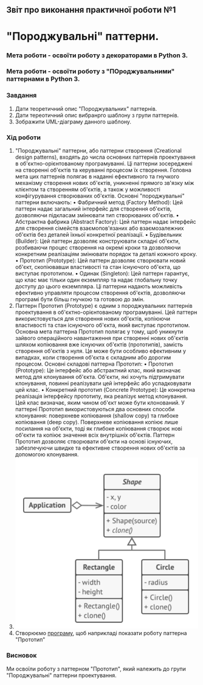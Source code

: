 ## Звіт про виконання практичної роботи №1
# "Породжувальні" паттерни.

### Мета роботи - освоїти роботу з декораторами в Python 3.
### Мета роботи - освоїти роботу з "ПОроджувальними" паттернами в Python 3.

### Завдання
1. Дати теоретичний опис "Породжувальних" паттернів.
2. Дати тереотичний опис вибранрго шаблону з групи паттернів.
3. Зображити UML-діаграму данного шаблону.

### Хід роботи
1. "Породжувальні" паттерни, або паттерни створення (Creational design patterns), входять до числа основних паттернів проектування в об'єктно-орієнтованому програмуванні. Ці паттерни зосереджені на створенні об'єктів та керуванні процесом їх створення. Головна мета цих паттернів полягає в наданні ефективного та гнучкого механізму створення нових об'єктів, уникненні прямого зв'язку між клієнтом та створенням об'єктів, а також у можливості конфігурування створюваних об'єктів.
Основні "породжувальні" паттерни включають:
• Фабричний метод (Factory Method): Цей паттерн надає загальний інтерфейс для створення об'єктів, дозволяючи підкласам змінювати тип створюваних об'єктів.
• Абстрактна фабрика (Abstract Factory): Цей паттерн надає інтерфейс для створення сімейств взаємопов'язаних або взаємозалежних об'єктів без деталей їхньої конкретної реалізації.
• Будівельник (Builder): Цей паттерн дозволяє конструювати складні об'єкти, розбиваючи процес створення на окремі кроки та дозволяючи конкретним реалізаціям змінювати порядок та деталі кожного кроку.
• Прототип (Prototype): Цей паттерн дозволяє створювати новий об'єкт, скопіювавши властивості та стан існуючого об'єкта, що виступає прототипом.
• Одинак (Singleton): Цей паттерн гарантує, що клас має тільки один екземпляр та надає глобальну точку доступу до цього екземпляра.
Ці паттерни надають можливість ефективно управляти процесом створення об'єктів, дозволяючи програмі бути більш гнучкою та готовою до змін.
2. Паттерн Прототип (Prototype) є одним з породжувальних паттернів проектування в об'єктно-орієнтованому програмуванні. Цей паттерн використовується для створення нових об'єктів, копіюючи властивості та стан існуючого об'єкта, який виступає прототипом.
Основна мета паттерна Прототип полягає у тому, щоб уникнути зайвого операційного навантаження при створенні нових об'єктів шляхом копіювання вже існуючих об'єктів (прототипів), замість створення об'єктів з нуля. Це може бути особливо ефективним у випадках, коли створення об'єкта є складним або дорогим процесом.
Основні складові паттерна Прототип:
• Прототип (Prototype): Це інтерфейс або абстрактний клас, який визначає метод для клонування об'єкта. Об'єкти, які хочуть підтримувати клонування, повинні реалізувати цей інтерфейс або успадковувати цей клас.
• Конкретний прототип (Concrete Prototype): Це конкретна реалізація інтерфейсу прототипу, яка реалізує метод клонування. Цей клас визначає, яким чином об'єкт може бути клонований.
У паттерні Прототип використовуються два основних способи клонування: поверхневе копіювання (shallow copy) та глибоке копіювання (deep copy). Поверхневе копіювання копіює лише посилання на об'єкти, тоді як глибоке копіювання створює нові об'єкти та копіює значення всіх внутрішніх об'єктів.
Паттерн Прототип дозволяє створювати об'єкти на основі існуючих, забезпечуючи швидке та ефективне створення нових об'єктів за допомогою клонування.        
3. ![UML-діаграма паттерна "Прототип"](l1.png)        
4. Створюємо [програму](l1.py), щоб наприкладі показати роботу паттерна "Прототип"
### Висновок
Ми освоїли роботу з паттерном "Прототип", який належить до групи "Породжувальні" паттерни проектування.
